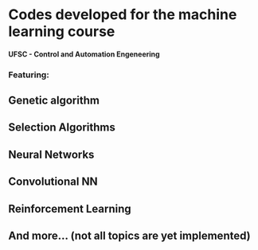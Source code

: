 # Codes developed for the machine learning course 
#### UFSC - Control and Automation Engeneering

### Featuring:

## Genetic algorithm
## Selection Algorithms
## Neural Networks
## Convolutional NN 
## Reinforcement Learning
## And more... (not all topics are yet implemented)
